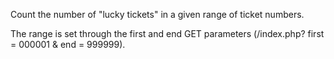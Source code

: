 Count the number of "lucky tickets" in a given range of ticket numbers.

The range is set through the first and end GET parameters (/index.php? first = 000001 & end = 999999).
